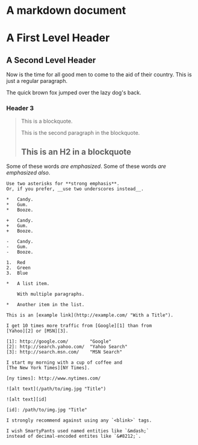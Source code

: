 # A markdown document

A First Level Header
====================

A Second Level Header
---------------------

Now is the time for all good men to come to
the aid of their country. This is just a
regular paragraph.

The quick brown fox jumped over the lazy
dog's back.

### Header 3

> This is a blockquote.
>
> This is the second paragraph in the blockquote.
>
> ## This is an H2 in a blockquote

Some of these words *are emphasized*.
    Some of these words _are emphasized also_.

    Use two asterisks for **strong emphasis**.
    Or, if you prefer, __use two underscores instead__.

    *   Candy.
    *   Gum.
    *   Booze.

    +   Candy.
    +   Gum.
    +   Booze.

    -   Candy.
    -   Gum.
    -   Booze.

    1.  Red
    2.  Green
    3.  Blue

    *   A list item.

        With multiple paragraphs.

    *   Another item in the list.

    This is an [example link](http://example.com/ "With a Title").

    I get 10 times more traffic from [Google][1] than from
    [Yahoo][2] or [MSN][3].

    [1]: http://google.com/        "Google"
    [2]: http://search.yahoo.com/  "Yahoo Search"
    [3]: http://search.msn.com/    "MSN Search"

    I start my morning with a cup of coffee and
    [The New York Times][NY Times].

    [ny times]: http://www.nytimes.com/

    ![alt text](/path/to/img.jpg "Title")

    ![alt text][id]

    [id]: /path/to/img.jpg "Title"

    I strongly recommend against using any `<blink>` tags.

    I wish SmartyPants used named entities like `&mdash;`
    instead of decimal-encoded entites like `&#8212;`.
